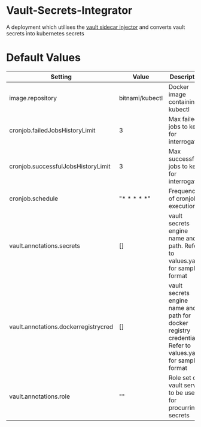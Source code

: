 # Vault-Secrets-Integrator
A deployment which utilises the [vault sidecar injector]() and converts vault secrets into kubernetes secrets

# Default Values
| Setting | Value | Description |
| ------- | ----- | ----------- |
| image.repository | bitnami/kubectl | Docker image containing kubectl |
| cronjob.failedJobsHistoryLimit | 3 | Max failed jobs to keep for interrogation|
| cronjob.successfulJobsHistoryLimit | 3 | Max successful jobs to keep for interrogation |
| cronjob.schedule | "* * * * *" | Frequency of cronjob execution |
| vault.annotations.secrets | [] | vault secrets engine name and path. Refer to values.yaml for sample format |
| vault.annotations.dockerregistrycred | [] | vault secrets engine name and path for docker registry credentials. Refer to values.yaml for sample format |
| vault.annotations.role | "" | Role set on vault server to be used for procurring secrets |